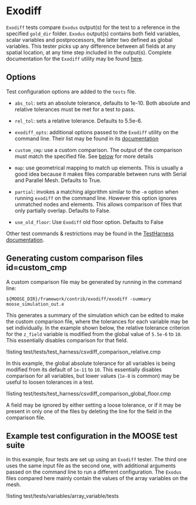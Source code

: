 # Exodiff

`Exodiff` tests compare `Exodus` output(s) for the test to a reference in the specified
`gold_dir` folder. `Exodus` output(s) contains both field variables, scalar variables and postprocessors,
the latter two defined as global variables. This tester picks up any difference between
all fields at any spatial location, at any time step included in the output(s).
Complete documentation for the `Exodiff` utility may be found [here](https://sandialabs.github.io/seacas-docs/sphinx/html/index.html#exodiff).

## Options

Test configuration options are added to the `tests` file.

- `abs_tol`: sets an absolute tolerance, defaults to 1e-10. Both absolute and relative tolerances must
  be met for a test to pass.

- `rel_tol`: sets a relative tolerance. Defaults to 5.5e-6.

- `exodiff_opts`: additional options passed to the `Exodiff` utility on the command line. Their list
  may be found in its [documentation](https://sandialabs.github.io/seacas-docs/sphinx/html/index.html#exodiff)

- `custom_cmp`: use a custom comparison. The output of the comparison
  must match the specified file. See [below](#custom_cmp) for more details

- `map`: use geometrical mapping to match up elements. This is usually a good idea because it makes files comparable between runs with Serial and Parallel Mesh. Defaults to True.

- `partial`: invokes a matching algorithm similar to the `-m` option when running `exodiff` on the command line.
             However this option ignores unmatched nodes and elements.  This allows
             comparison of files that only partially overlap. Defaults to False.

- `use_old_floor`: Use `Exodiff` old floor option. Defaults to False


Other test commands & restrictions may be found in the [TestHarness documentation](TestHarness.md).

## Generating custom comparison files id=custom_cmp

A custom comparison file may be generated by running in the command line:

```
${MOOSE_DIR}/framework/contrib/exodiff/exodiff -summary moose_simulation_out.e
```

This generates a summary of the simulation which can be edited to make the
custom comparison file, where the tolerances for each variable may be set individually.
In the example shown below, the relative tolerance criterion for the `z_field` variable
is modified from the global value of `5.5e-6` to `10`. This essentially disables
comparison for that field.

!listing test/tests/test_harness/csvdiff_comparison_relative.cmp

In this example, the global absolute tolerance for all variables is being modified
from its default of `1e-11` to `10`. This essentially disables comparison for all variables,
but lower values (`1e-8` is common) may be useful to loosen tolerances in a test.

!listing test/tests/test_harness/csvdiff_comparison_global_floor.cmp

A field may be ignored by either setting a loose tolerance, or if it may be present
in only one of the files by deleting the line for the field in the comparison file.

## Example test configuration in the MOOSE test suite

In this example, four tests are set up using an `Exodiff` tester. The third one uses the same input file
as the second one, with additional arguments passed on the command line to run a different configuration.
The `Exodus` files compared here mainly contain the values of the array variables on the mesh.

!listing test/tests/variables/array_variable/tests
